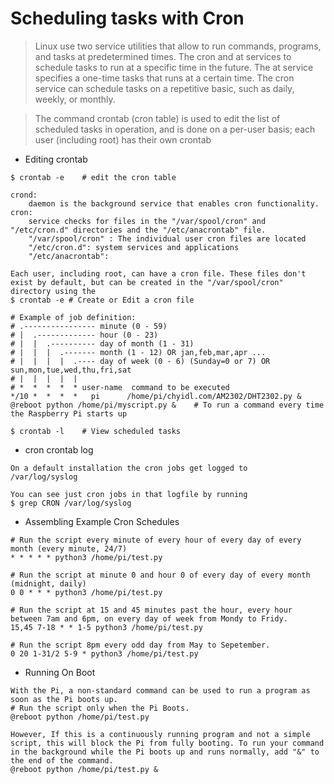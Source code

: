 Scheduling tasks with Cron
==========================
> Linux use two service utilities that allow to run commands, programs, and tasks at predetermined times. The cron and at services to schedule tasks to run at a specific time in the future. The at service specifies a one-time tasks that runs at a certain time. The cron service can schedule tasks on a repetitive basic, such as daily, weekly, or monthly.

> The command crontab (cron table) is used to edit the list of scheduled tasks in operation, and is done on a per-user basis; each user (including root) has their own crontab

* Editing crontab 
```
$ crontab -e    # edit the cron table 

crond: 
    daemon is the background service that enables cron functionality.
cron: 
    service checks for files in the "/var/spool/cron" and "/etc/cron.d" directories and the "/etc/anacrontab" file. 
    "/var/spool/cron" : The individual user cron files are located 
    "/etc/cron.d": system services and applications 
    "/etc/anacrontab": 

Each user, including root, can have a cron file. These files don't exist by default, but can be created in the "/var/spool/cron" directory using the 
$ crontab -e # Create or Edit a cron file

# Example of job definition:
# .---------------- minute (0 - 59)
# |  .------------- hour (0 - 23)
# |  |  .---------- day of month (1 - 31)
# |  |  |  .------- month (1 - 12) OR jan,feb,mar,apr ...
# |  |  |  |  .---- day of week (0 - 6) (Sunday=0 or 7) OR sun,mon,tue,wed,thu,fri,sat
# |  |  |  |  |
# *  *  *  *  * user-name  command to be executed
*/10 *  *  *  *   pi      /home/pi/chyidl.com/AM2302/DHT2302.py &
@reboot python /home/pi/myscript.py &    # To run a command every time the Raspberry Pi starts up

$ crontab -l    # View scheduled tasks 
```

* cron crontab log
```
On a default installation the cron jobs get logged to 
/var/log/syslog 

You can see just cron jobs in that logfile by running 
$ grep CRON /var/log/syslog
```

* Assembling Example Cron Schedules 
```
# Run the script every minute of every hour of every day of every month (every minute, 24/7)
* * * * * python3 /home/pi/test.py      

# Run the script at minute 0 and hour 0 of every day of every month (midnight, daily)
0 0 * * * python3 /home/pi/test.py

# Run the script at 15 and 45 minutes past the hour, every hour between 7am and 6pm, on every day of week from Mondy to Fridy.
15,45 7-18 * * 1-5 python3 /home/pi/test.py

# Run the script 8pm every odd day from May to Sepetember.
0 20 1-31/2 5-9 * python3 /home/pi/test.py
```

* Running On Boot 
```
With the Pi, a non-standard command can be used to run a program as soon as the Pi boots up. 
# Run the script only when the Pi Boots.
@reboot python /home/pi/test.py

However, If this is a continuously running program and not a simple script, this will block the Pi from fully booting. To run your command in the background while the Pi boots up and runs normally, add "&" to the end of the command.
@reboot python /home/pi/test.py &

```